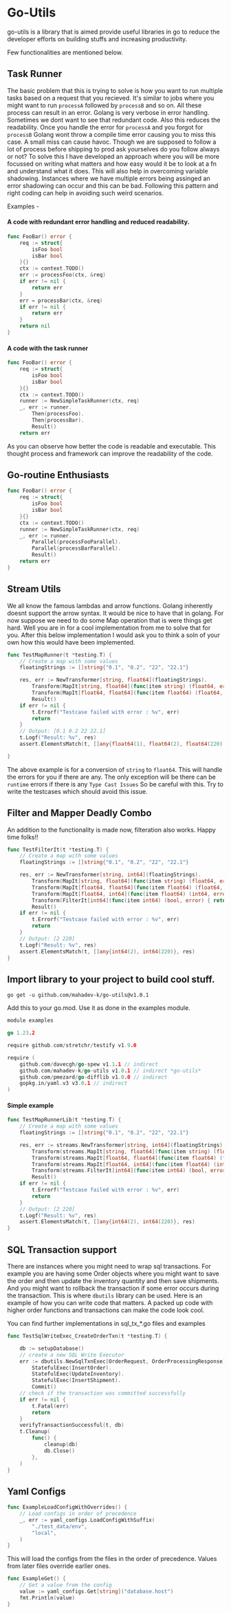 # Go-Utils

go-utils is a library that is aimed provide useful libraries in go
to reduce the developer efforts on building stuffs and increasing 
productivity.

Few functionalities are mentioned below.

## Task Runner

The basic problem that this is trying to solve is how you want to run
multiple tasks based on a request that you recieved.
It's similar to jobs where you might want to run
`processA` followed by `processB` and so on.
All these process can result in an error. Golang is very verbose in error handling. Sometimes we dont want to see that redundant code.
Also this reduces the readability.
Once you handle the error for `processA` and you forgot for `processB`
Golang wont throw a compile time error causing you to miss this case.
A small miss can cause havoc. Though we are supposed to follow a lot of process before shipping to prod ask yourselves do you follow always or not? 
To solve this I have developed an approach where you will be 
more focussed on writing what matters and how easy would it be to look at a fn and understand what it does. This will also help in overcoming variable shadowing. Instances where we have multiple errors being assinged an error shadowing can occur and this can be bad. Following this pattern and right coding can help in avoiding such weird scenarios.

Examples -

#### A code with redundant error handling and reduced readability.

```go
func FooBar() error {
	req := struct{
		isFoo bool
		isBar bool
	}{}
	ctx := context.TODO()
	err := processFoo(ctx, &req)
	if err != nil {
		return err
	}
	err = processBar(ctx, &req)
	if err != nil {
		return err
	}
	return nil
}
```

#### A code with the task runner

```go
func FooBar() error {
	req := struct{
		isFoo bool
		isBar bool
	}{}
	ctx := context.TODO()
	runner := NewSimpleTaskRunner(ctx, req)
	_, err := runner.
		Then(processFoo).
		Then(processBar).
		Result()
	return err
```

As you can observe how better the code is readable and executable. This thought process and framework can improve the readability of the code.

## Go-routine Enthusiasts

```go
func FooBar() error {
	req := struct{
		isFoo bool
		isBar bool
	}{}
	ctx := context.TODO()
	runner := NewSimpleTaskRunner(ctx, req)
	_, err := runner.
		Parallel(processFooParallel).
		Parallel(processBarParallel).
		Result()
	return err
}
```


## Stream Utils

We all know the famous lambdas and arrow functions. Golang
inherently doesnt support the arrow syntax. It would be nice to have
that in golang. For now suppose we need to do some Map operation that
is were things get hard. Well you are in for a cool implementation
from me to solve that for you. After this below implementation I would
ask you to think a soln of your own how this would have been implemented.

```go
func TestMapRunner(t *testing.T) {
	// Create a map with some values
	floatingStrings := []string{"0.1", "0.2", "22", "22.1"}

	res, err := NewTransformer[string, float64](floatingStrings).
		Transform(MapIt[string, float64](func(item string) (float64, error) { return strconv.ParseFloat(item, 64) })).
		Transform(MapIt[float64, float64](func(item float64) (float64, error) { return item * 10, nil })).
		Result()
	if err != nil {
		t.Errorf("Testcase failed with error : %v", err)
		return
	}
	// Output: [0.1 0.2 22 22.1]
	t.Logf("Result: %v", res)
	assert.ElementsMatch(t, []any{float64(1), float64(2), float64(220), float64(221)}, res)

}
```

The above example is for a conversion of `string` to `float64`.
This will handle the errors for you if there are any. The only exception will be there can be `runtime` errors if there is any
`Type Cast Issues` So be careful with this. Try to write the testcases
which should avoid this issue.

## Filter and Mapper Deadly Combo

An addition to the functionality is made now, filteration also works.
Happy time folks!!

```go
func TestFilterIt(t *testing.T) {
	// Create a map with some values
	floatingStrings := []string{"0.1", "0.2", "22", "22.1"}

	res, err := NewTransformer[string, int64](floatingStrings).
		Transform(MapIt[string, float64](func(item string) (float64, error) {return strconv.ParseFloat(item, 64)})).
		Transform(MapIt[float64, float64](func(item float64) (float64, error) { return item * 10, nil })).
		Transform(MapIt[float64, int64](func(item float64) (int64, error) { return int64(item), nil })).
		Transform(FilterIt[int64](func(item int64) (bool, error) { return item%2 == 0, nil })).
		Result()
	if err != nil {
		t.Errorf("Testcase failed with error : %v", err)
		return
	}
	// Output: [2 220]
	t.Logf("Result: %v", res)
	assert.ElementsMatch(t, []any{int64(2), int64(220)}, res)	
}
```

## Import library to your project to build cool stuff.

`go get -u github.com/mahadev-k/go-utils@v1.0.1`

Add this to your go.mod.
Use it as done in the examples module.

```go
module examples

go 1.23.2

require github.com/stretchr/testify v1.9.0

require (
	github.com/davecgh/go-spew v1.1.1 // indirect
	github.com/mahadev-k/go-utils v1.0.1 // indirect *go-utils*
	github.com/pmezard/go-difflib v1.0.0 // indirect
	gopkg.in/yaml.v3 v3.0.1 // indirect
)
```

#### Simple example

```go
func TestMapRunnerLib(t *testing.T) {
	// Create a map with some values
	floatingStrings := []string{"0.1", "0.2", "22", "22.1"}

	res, err := streams.NewTransformer[string, int64](floatingStrings).
		Transform(streams.MapIt[string, float64](func(item string) (float64, error) { return strconv.ParseFloat(item, 64) })).
		Transform(streams.MapIt[float64, float64](func(item float64) (float64, error) { return item * 10, nil })).
		Transform(streams.MapIt[float64, int64](func(item float64) (int64, error) { return int64(item), nil })).
		Transform(streams.FilterIt[int64](func(item int64) (bool, error) { return item%2 == 0, nil })).
		Result()
	if err != nil {
		t.Errorf("Testcase failed with error : %v", err)
		return
	}
	// Output: [2 220]
	t.Logf("Result: %v", res)
	assert.ElementsMatch(t, []any{int64(2), int64(220)}, res)
}
```

## SQL Transaction support

There are instances where you might need to wrap sql transactions.  For example you are having some Order objects where you might want to save the order
and then update the inventory quantity and then save shipments. And you might want to rollback the transaction if some error occurs during the transaction.
This is where `dbutils` library can be used. Here is an example of how you can write code that matters. A packed up code with higher order functions and transactions can make the code look cool.

You can find further implementations in sql_tx_*.go files and examples

```go
func TestSqlWriteExec_CreateOrderTxn(t *testing.T) {

	db := setupDatabase()
	// create a new SQL Write Executor
	err := dbutils.NewSqlTxnExec[OrderRequest, OrderProcessingResponse](context.TODO(), db, nil, &OrderRequest{CustomerName: "CustomerA", ProductID: 1, Quantity: 10}).
		StatefulExec(InsertOrder).
		StatefulExec(UpdateInventory).
		StatefulExec(InsertShipment).
		Commit()
	// check if the transaction was committed successfully
	if err != nil {
		t.Fatal(err)
		return
	}
	verifyTransactionSuccessful(t, db)
	t.Cleanup(
		func() { 
			cleanup(db)
			db.Close() 
		},
	)
}
```

## Yaml Configs

```go
func ExampleLoadConfigWithOverrides() {
	// Load configs in order of precedence
	_, err := yaml_configs.LoadConfigWithSuffix(
		"./test_data/env",
		"local",
	)
}
```

This will load the configs from the files in the order of precedence. 
Values from later files override earlier ones.

```go
func ExampleGet() {
	// Get a value from the config
	value := yaml_configs.Get[string]("database.host")
	fmt.Println(value)
}
```


